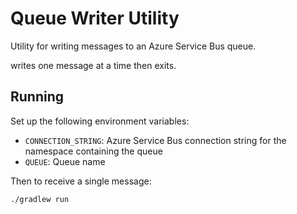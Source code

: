 # Queue Writer Utility
Utility for writing messages to an Azure Service Bus queue.

writes one message at a time then exits.

## Running

Set up the following environment variables:
- `CONNECTION_STRING`: Azure Service Bus connection string for the namespace containing the queue
- `QUEUE`: Queue name

Then to receive a single message:

`./gradlew run`
